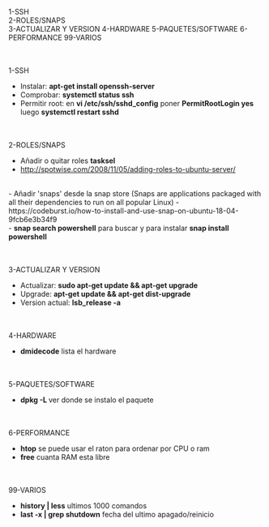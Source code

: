 1-SSH<br>
2-ROLES/SNAPS<br>
3-ACTUALIZAR Y VERSION
4-HARDWARE
5-PAQUETES/SOFTWARE
6-PERFORMANCE
99-VARIOS

<br><br>
1-SSH<br>
  - Instalar: <b>apt-get install openssh-server</b><br>
  - Comprobar: <b>systemctl status ssh</b><br>
  - Permitir root: en <b>vi /etc/ssh/sshd_config</b> poner <b>PermitRootLogin yes</b> luego <b>systemctl restart sshd</b>
  
<br><br>
2-ROLES/SNAPS<br>
  - Añadir o quitar roles <b>tasksel</b><br>
  - http://spotwise.com/2008/11/05/adding-roles-to-ubuntu-server/<br>
  <br>
  - Añadir 'snaps' desde la snap store (Snaps are applications packaged with all their dependencies to run on all popular Linux)
  - https://codeburst.io/how-to-install-and-use-snap-on-ubuntu-18-04-9fcb6e3b34f9<br>
  - <b>snap search powershell</b> para buscar y para instalar <b>snap install powershell</b>
  
<br><br>
3-ACTUALIZAR Y VERSION<br>
  - Actualizar: <b> sudo apt-get update && apt-get upgrade</b><br>
  - Upgrade: <b>apt-get update && apt-get dist-upgrade</b><br>
  - Version actual: <b>lsb_release -a</b>

<br><br>
4-HARDWARE
  - <b>dmidecode</b> lista el hardware
  
<br><br>
5-PAQUETES/SOFTWARE
  - <b>dpkg -L <paquete></b> ver donde se instalo el paquete
  
  
<br><br>
6-PERFORMANCE
  - <b>htop</b> se puede usar el raton para ordenar por CPU o ram
  - <b>free</b> cuanta RAM esta libre
  
  
<br><br>
99-VARIOS
  - <b>history | less</b> ultimos 1000 comandos
  - <b>last -x | grep shutdown</b> fecha del ultimo apagado/reinicio
